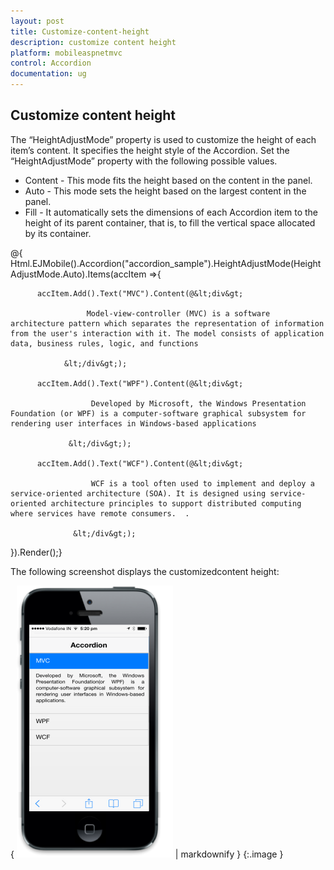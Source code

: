 ```yaml
---
layout: post
title: Customize-content-height
description: customize content height 
platform: mobileaspnetmvc
control: Accordion
documentation: ug
---
```


## Customize content height 

The “HeightAdjustMode” property is used to customize the height of each item’s content. It specifies the height style of the Accordion.  Set the “HeightAdjustMode” property with the following possible values.

* Content - This mode fits the height based on the content in the panel. 
* Auto - This mode sets the height based on the largest content in the panel.
* Fill - It automatically sets the dimensions of each Accordion item to the height of its parent container, that is, to fill the vertical space allocated by its container.





@{ Html.EJMobile().Accordion("accordion_sample").HeightAdjustMode(HeightAdjustMode.Auto).Items(accItem =>{

          accItem.Add().Text("MVC").Content(@&lt;div&gt;

                     Model-view-controller (MVC) is a software architecture pattern which separates the representation of information from the user's interaction with it. The model consists of application data, business rules, logic, and functions

                &lt;/div&gt;);

          accItem.Add().Text("WPF").Content(@&lt;div&gt;

                      Developed by Microsoft, the Windows Presentation Foundation (or WPF) is a computer-software graphical subsystem for rendering user interfaces in Windows-based applications 

                 &lt;/div&gt;);

          accItem.Add().Text("WCF").Content(@&lt;div&gt;

                      WCF is a tool often used to implement and deploy a service-oriented architecture (SOA). It is designed using service-oriented architecture principles to support distributed computing where services have remote consumers.  . 

                  &lt;/div&gt;);

 }).Render();}



The following screenshot displays the customizedcontent height:



{ ![C:/Users/isuriyar/Desktop/acc scr/heht.png](Customize-content-height_images/Customize-content-height_img1.png) | markdownify }
{:.image }


